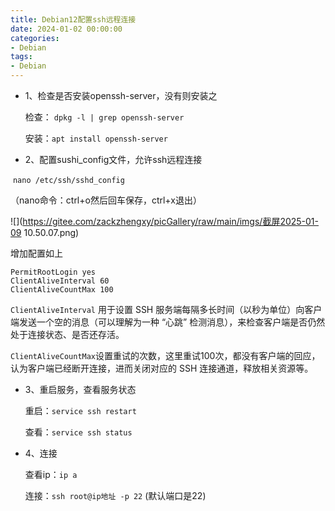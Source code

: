 ```yaml
---
title: Debian12配置ssh远程连接
date: 2024-01-02 00:00:00
categories: 
- Debian
tags: 
- Debian
---
```


+ 1、检查是否安装openssh-server，没有则安装之

  检查： `dpkg -l | grep openssh-server`

  安装：`apt install openssh-server`

+ 2、配置sushi_config文件，允许ssh远程连接

​		`nano /etc/ssh/sshd_config`

（nano命令：ctrl+o然后回车保存，ctrl+x退出）

![](https://gitee.com/zackzhengxy/picGallery/raw/main/imgs/截屏2025-01-09 10.50.07.png)

增加配置如上

```
PermitRootLogin yes
ClientAliveInterval 60
ClientAliveCountMax 100
```

`ClientAliveInterval` 用于设置 SSH 服务端每隔多长时间（以秒为单位）向客户端发送一个空的消息（可以理解为一种 “心跳” 检测消息），来检查客户端是否仍然处于连接状态、是否还存活。

`ClientAliveCountMax`设置重试的次数，这里重试100次，都没有客户端的回应，认为客户端已经断开连接，进而关闭对应的 SSH 连接通道，释放相关资源等。

+ 3、重启服务，查看服务状态

  重启：`service ssh restart`

  查看：`service ssh status`

+ 4、连接

  查看ip：`ip a`

  连接：`ssh root@ip地址 -p 22` (默认端口是22)
